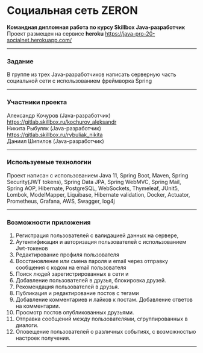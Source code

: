 
# Социальная сеть ZERON 
**Командная дипломная работа по курсу Skillbox Java-разработчик**<br>
Проект размещен на сервисе **heroku** https://java-pro-20-socialnet.herokuapp.com/

---

### Задание 
В группе из трех Java-разработчиков написать серверную часть социальной сети 
с использованием фреймворка Spring

---

### Участники проекта

Александр Кочуров (Java-разработчик) https://gitlab.skillbox.ru/kochurov_aleksandr <br>
Никита Рыбуляк (Java-разработчик) https://gitlab.skillbox.ru/rybuliak_nikita <br>
Даниил Шипилов (Java-разработчик)


---

### Используемые технологии
Проект написан с использованием Java 11, Spring Boot, Maven, Spring Security(JWT tokens), 
Spring Data JPA, Spring WebMVC, Spring Mail, Spring AOP, Hibernate, PostgreSQL, WebSockets, 
Thymeleaf, JUnit5, Lombok, ModelMapper, Liquibase, Hibernate validation, Docker, 
Actuator, Prometheus, Grafana, AWS, Swagger, log4j

---

### Возможности приложения
1. Регистрация пользователей с валидацией данных на сервере, 
2. Аутентификация и авторизация пользователей с использованием Jwt-токенов
3. Редактирование профиля пользователя
4. Восстановление или смена пароля и email через отправку сообщения с кодом на email пользователя
5. Поиск людей зарегистрированных в сети и 
6. Добавление пользователей в друзья, блокировка друзей.
7. Рекомендация пользователей в друзья.
8. Публикация и редактирование постов с тегами
9. Добавление комментариев и лайков к постам. Добавление ответов на комментарии.
10. Просмотр постов опубликованных друзьями.
11. Отправка сообщений между пользователями, сгруппированных в диалоги.
12. Оповещение пользователей о различных событиях, с возможностью настроек получения.

---